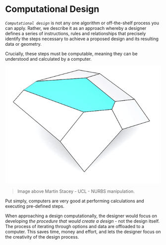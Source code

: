 # Computational Design

_`Computational design`_ is not any one algorithm or off-the-shelf process you can apply. Rather, we describe it as an approach whereby a designer defines a series of instructions, rules and relationships that precisely identify the steps necessary to achieve a proposed design and its resulting data or geometry. 

Crucially, these steps must be computable, meaning they can be understood and calculated by a computer.

![](../.gitbook/assets/compdesign.gif)

> Image above Martin Stacey - UCL - NURBS manipulation.

Put simply, computers are very good at performing calculations and executing pre-defined steps.

When approaching a design computationally, the designer would focus on developing _the procedure that would create a design_ - not the design itself. The process of iterating through options and data are offloaded to a computer. This saves time, money and effort, and lets the designer focus on the creativity of the design process.

